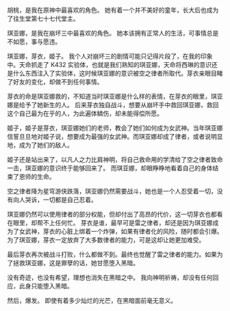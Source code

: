 胡桃，是我在原神中最喜欢的角色。
她有着一个并不美好的童年，长大后也成为了往生堂第七十七代堂主。

琪亚娜，是我在崩坏三中最喜欢的角色。
她本该拥有正常人的生活，可事情总是不如愿，事与愿违。

琪亚娜，芽衣，姬子。
我个人对崩坏三的剧情可能只记得片段了，在我的印象中。天命抓走了 K432 实验体，也就是我们熟知的琪亚娜，天命将西琳的意识还是什么东西注入了实验体，这时候琪亚娜的意识被空之律者所取代。芽衣亲眼目睹了好友的变化，却做不到任何事情。

芽衣的命是琪亚娜救的，不知道当时琪亚娜是什么样的表情，在芽衣的眼里，琪亚娜是给予了她新生的人。
后来芽衣独自战斗，想要从崩坏手中救回琪亚娜，救回这个自己最为在乎的人，为此遍体鳞伤，却未能得偿所愿。

姬子，姬子是芽衣，琪亚娜她们的老师，教会了她们如何成为女武神。当年琪亚娜信誓旦旦地对姬子说，想要成为最强的女武神。而琪亚娜却成了律者，或者说明显地，成为了她们的敌人。

姬子还是站出来了，以凡人之力比肩神明，将自己救命用的学清给了空之律者致命一击，琪亚娜的意识终于能够回来了。
而琪亚娜，却眼睁睁地看着自己的身体结束了恩师的生命。

空之律者降为星穹游侠跌落，琪亚娜仍然需要战斗，她也是一个人忍受着一切，没有向人哭诉，一切都是自己忍着。

琪亚娜仍然可以使用律者的部分权能，但却付出了高昂的代价，这一切芽衣也都看在眼里，却帮不上任何忙。
芽衣是谁，最早可是雷之律者，却还是因为琪亚娜成为了女武神，芽衣的心脏上绑着一个炸弹，如果有律者化的风险，随时都会引爆。为了琪亚娜，芽衣一定放弃了大多数律者的能力，可是这却让她更加难受。

最后芽衣再次被战斗打败，什么都做不到。最终也觉醒了雷之律者的能力。如果为了拯救琪亚娜，这是罪孽的话，她甘愿堕入黑暗。

没有奇迹，也没有希望，理想也消失在黑暗之中。
我向神明祈祷，却没有任何回应，此身只能堕入黑暗。

然后，爆发。
即使有着多少灿烂的光芒，在黑暗面前毫无意义。
